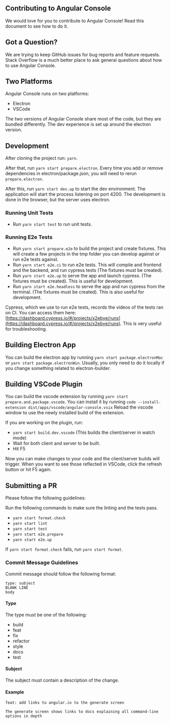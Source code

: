 ## Contributing to Angular Console

We would love for you to contribute to Angular Console! Read this document to see how to do it.

## Got a Question?

We are trying to keep GitHub issues for bug reports and feature requests. Stack Overflow is a much better place to ask general questions about how to use Angular Console.

## Two Platforms

Angular Console runs on two platforms:

- Electron
- VSCode

The two versions of Angular Console share most of the code, but they are bundled differently. The dev experience is set up around the electron version.

## Development

After cloning the project run: `yarn`.

After that, run `yarn start prepare.electron`. Every time you add or remove dependencies in electron/package.json, you will need to rerun `prepare.electron`.

After this, run `yarn start dev.up` to start the dev environment. The application will start the process listening on port 4200. The development is done in the browser, but the server uses electron.

### Running Unit Tests

- Run `yarn start test` to run unit tests.

### Running E2e Tests

- Run `yarn start prepare.e2e` to build the project and create fixtures. This will create a few projects in the tmp folder you can develop against or run e2e tests against.
- Run `yarn start e2e.ci` to run e2e tests. This will compile and frontend and the backend, and run cypress tests (The fixtures must be created).
- Run `yarn start e2e.up` to serve the app and launch cypress. (The fixtures must be created). This is useful for development.
- Run `yarn start e2e.headless` to serve the app and run cypress from the terminal. (The fixtures must be created). This is also useful for development.

Cypress, which we use to run e2e tests, records the videos of the tests ran on CI. You can access them here: [https://dashboard.cypress.io/#/projects/x2ebye/runs](https://dashboard.cypress.io/#/projects/x2ebye/runs). This is very useful for troubleshooting.

## Building Electron App

You can build the electron app by running `yarn start package.electronMac` or `yarn start package.electronWin`. Usually, you only need to do it locally if you change something related to electron-builder.

## Building VSCode Plugin

You can build the vscode extension by running `yarn start prepare.and.package.vscode`.
You can install it by running `code --install-extension dist/apps/vscode/angular-console.vsix`
Reload the vscode window to use the newly installed build of the extension.

If you are working on the plugin, run:

- `yarn start build.dev.vscode` (This builds the client/server in watch mode)
- Wait for both client and server to be built.
- Hit F5

Now you can make changes to your code and the client/server builds will trigger.
When you want to see those reflected in VSCode, click the refresh button or hit F5 again.

## Submitting a PR

Please follow the following guidelines:

Run the following commands to make sure the linting and the tests pass.

- `yarn start format.check`
- `yarn start lint`
- `yarn start test`
- `yarn start e2e.prepare`
- `yarn start e2e.up`

If `yarn start format.check` fails, run `yarn start format`.

### Commit Message Guidelines

Commit message should follow the following format:

```
type: subject
BLANK LINE
body
```

#### Type

The type must be one of the following:

- build
- feat
- fix
- refactor
- style
- docs
- test

#### Subject

The subject must contain a description of the change.

#### Example

```
feat: add links to angular.io to the generate screen

The generate screen shows links to docs explaining all command-line options in depth
```

